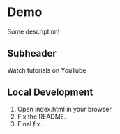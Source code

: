 # Demo

Some description!

## Subheader

Watch tutorials on YouTube

## Local Development

1. Open index.html in your browser.
2. Fix the README.
3. Final fix.
